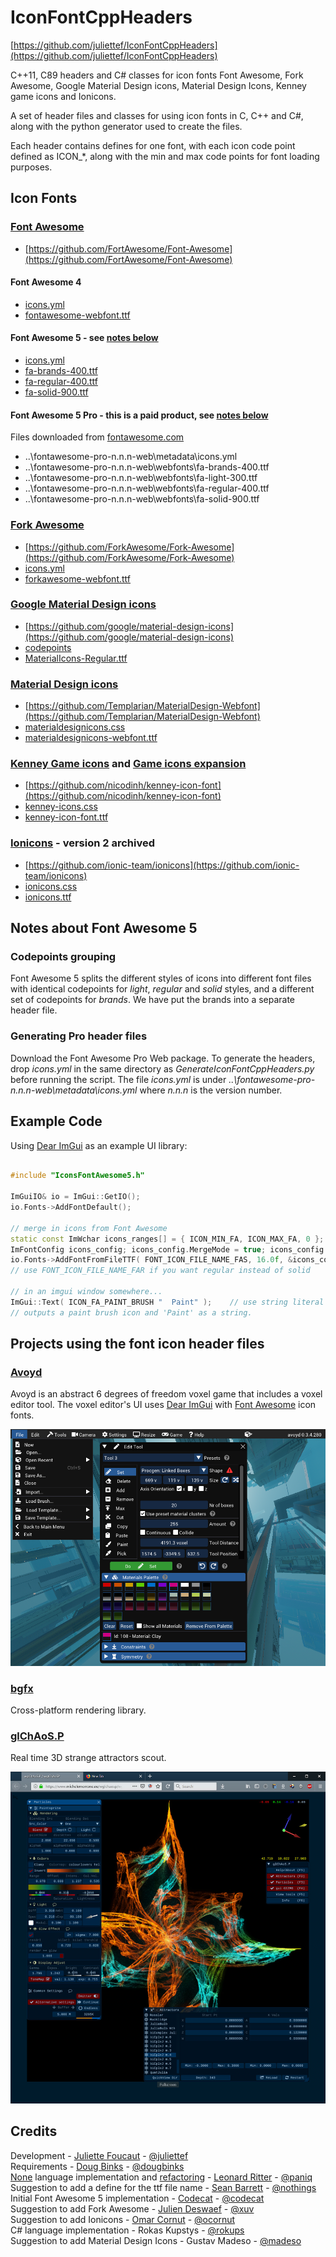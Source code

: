 # IconFontCppHeaders

[https://github.com/juliettef/IconFontCppHeaders](https://github.com/juliettef/IconFontCppHeaders)

C++11, C89 headers and C# classes for icon fonts Font Awesome, Fork Awesome, Google Material Design icons, Material Design Icons, Kenney game icons and Ionicons.

A set of header files and classes for using icon fonts in C, C++ and C#, along with the python generator used to create the files.

Each header contains defines for one font, with each icon code point defined as ICON_*, along with the min and max code points for font loading purposes.

## Icon Fonts

### [Font Awesome](https://fontawesome.com)

* [https://github.com/FortAwesome/Font-Awesome](https://github.com/FortAwesome/Font-Awesome)

#### Font Awesome 4 
* [icons.yml](https://github.com/FortAwesome/Font-Awesome/blob/fa-4/src/icons.yml)
* [fontawesome-webfont.ttf](https://github.com/FortAwesome/Font-Awesome/blob/fa-4/fonts/fontawesome-webfont.ttf)

#### Font Awesome 5 - see [notes below](#notes-about-font-awesome-5)
* [icons.yml](https://github.com/FortAwesome/Font-Awesome/blob/master/metadata/icons.yml)
* [fa-brands-400.ttf](https://github.com/FortAwesome/Font-Awesome/blob/master/webfonts/fa-brands-400.ttf)
* [fa-regular-400.ttf](https://github.com/FortAwesome/Font-Awesome/blob/master/webfonts/fa-regular-400.ttf)
* [fa-solid-900.ttf](https://github.com/FortAwesome/Font-Awesome/blob/master/webfonts/fa-solid-900.ttf)

#### Font Awesome 5 Pro - this is a paid product, see [notes below](#notes-about-font-awesome-5)
Files downloaded from [fontawesome.com](https://fontawesome.com)  

* ..\fontawesome-pro-n.n.n-web\metadata\icons.yml  
* ..\fontawesome-pro-n.n.n-web\webfonts\fa-brands-400.ttf  
* ..\fontawesome-pro-n.n.n-web\webfonts\fa-light-300.ttf  
* ..\fontawesome-pro-n.n.n-web\webfonts\fa-regular-400.ttf  
* ..\fontawesome-pro-n.n.n-web\webfonts\fa-solid-900.ttf  

### [Fork Awesome](https://forkawesome.github.io/Fork-Awesome)
* [https://github.com/ForkAwesome/Fork-Awesome](https://github.com/ForkAwesome/Fork-Awesome)
* [icons.yml](https://github.com/ForkAwesome/Fork-Awesome/blob/master/src/icons/icons.yml)
* [forkawesome-webfont.ttf](https://github.com/ForkAwesome/Fork-Awesome/blob/master/fonts/forkawesome-webfont.ttf)

### [Google Material Design icons](https://design.google.com/icons)
* [https://github.com/google/material-design-icons](https://github.com/google/material-design-icons)
* [codepoints](https://github.com/google/material-design-icons/blob/master/iconfont/codepoints)
* [MaterialIcons-Regular.ttf](https://github.com/google/material-design-icons/blob/master/iconfont/MaterialIcons-Regular.ttf)

### [Material Design icons](https://materialdesignicons.com) 
* [https://github.com/Templarian/MaterialDesign-Webfont](https://github.com/Templarian/MaterialDesign-Webfont)
* [materialdesignicons.css](https://github.com/Templarian/MaterialDesign-Webfont/blob/master/css/materialdesignicons.css)
* [materialdesignicons-webfont.ttf](https://github.com/Templarian/MaterialDesign-Webfont/blob/master/fonts/materialdesignicons-webfont.ttf)  

### [Kenney Game icons](http://kenney.nl/assets/game-icons) and [Game icons expansion](http://kenney.nl/assets/game-icons-expansion) 
* [https://github.com/nicodinh/kenney-icon-font](https://github.com/nicodinh/kenney-icon-font)
* [kenney-icons.css](https://github.com/nicodinh/kenney-icon-font/blob/master/css/kenney-icons.css)
* [kenney-icon-font.ttf](https://github.com/nicodinh/kenney-icon-font/blob/master/fonts/kenney-icon-font.ttf)

### [Ionicons](http://ionicons.com/) - version 2 archived  
* [https://github.com/ionic-team/ionicons](https://github.com/ionic-team/ionicons)  
* [ionicons.css](https://github.com/ionic-team/ionicons/blob/master/src/docs/archived/v2/css/ionicons.css)
* [ionicons.ttf](https://github.com/ionic-team/ionicons/blob/master/src/docs/archived/v2/fonts/ionicons.ttf)  


## Notes about Font Awesome 5
### Codepoints grouping
Font Awesome 5 splits the different styles of icons into different font files with identical codepoints for *light*, *regular* and *solid* styles, and a different set of codepoints for *brands*. We have put the brands into a separate header file.

### Generating Pro header files
Download the Font Awesome Pro Web package. To generate the headers, drop *icons.yml* in the same directory as *GenerateIconFontCppHeaders.py* before running the script. The file *icons.yml* is under *..\fontawesome-pro-n.n.n-web\metadata\icons.yml* where *n.n.n* is the version number.

## Example Code

Using [Dear ImGui](https://github.com/ocornut/imgui) as an example UI library:

```Cpp

#include "IconsFontAwesome5.h"

ImGuiIO& io = ImGui::GetIO();
io.Fonts->AddFontDefault();
 
// merge in icons from Font Awesome
static const ImWchar icons_ranges[] = { ICON_MIN_FA, ICON_MAX_FA, 0 };
ImFontConfig icons_config; icons_config.MergeMode = true; icons_config.PixelSnapH = true;
io.Fonts->AddFontFromFileTTF( FONT_ICON_FILE_NAME_FAS, 16.0f, &icons_config, icons_ranges );
// use FONT_ICON_FILE_NAME_FAR if you want regular instead of solid

// in an imgui window somewhere...
ImGui::Text( ICON_FA_PAINT_BRUSH "  Paint" );    // use string literal concatenation
// outputs a paint brush icon and 'Paint' as a string.
```

## Projects using the font icon header files

### [Avoyd](https://www.avoyd.com)
Avoyd is an abstract 6 degrees of freedom voxel game that includes a voxel editor tool. The voxel editor's UI uses [Dear ImGui](https://github.com/ocornut/imgui) with [Font Awesome](https://fontawesome.com) icon fonts.

![Screenshot of the the game Avoyd's Voxel Editor UI using an IconFontCppHeaders header file for Font Awesome with Dear ImGui](https://github.com/juliettef/Media/blob/master/IconFontCppHeaders_Avoyd_voxel_editor.png)

### [bgfx](https://github.com/bkaradzic/bgfx)
Cross-platform rendering library.

### [glChAoS.P](https://github.com/BrutPitt/glChAoS.P)
Real time 3D strange attractors scout.

![Screenshot of glChAoS.P UI using IconFontCppHeaders header file for Font Awesome with Dear ImGui](https://raw.githubusercontent.com/BrutPitt/glChAoS.P/master/imgsCapture/ssWGL_half.jpg)

## Credits

Development - [Juliette Foucaut](http://www.enkisoftware.com/about.html#juliette) - [@juliettef](https://github.com/juliettef)  
Requirements - [Doug Binks](http://www.enkisoftware.com/about.html#doug) - [@dougbinks](https://github.com/dougbinks)  
[None](https://bitbucket.org/duangle/nonelang/src) language implementation and [refactoring](https://gist.github.com/paniq/4a734e9d8e86a2373b5bc4ca719855ec) - [Leonard Ritter](http://www.leonard-ritter.com/) - [@paniq](https://github.com/paniq)  
Suggestion to add a define for the ttf file name - [Sean Barrett](https://nothings.org/) - [@nothings](https://github.com/nothings)  
Initial Font Awesome 5 implementation - [Codecat](https://codecat.nl/) - [@codecat](https://github.com/codecat)  
Suggestion to add Fork Awesome - [Julien Deswaef](http://xuv.be/) - [@xuv](https://github.com/xuv)  
Suggestion to add Ionicons - [Omar Cornut](http://www.miracleworld.net/) - [@ocornut](https://github.com/ocornut)  
C# language implementation - Rokas Kupstys - [@rokups](https://github.com/rokups)  
Suggestion to add Material Design Icons - Gustav Madeso - [@madeso](https://github.com/madeso)
